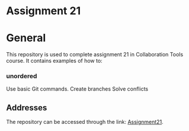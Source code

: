 # Assignment 21

# General
This repository is used to complete assignment 21 in Collaboration Tools course. It contains examples of how to:
### unordered
Use basic Git commands.
Create branches
Solve conflicts

## Addresses
The repository can be accessed through the link: [Assignment21](https://github.com/AbdennourKouiderAraibi/Assignment21).